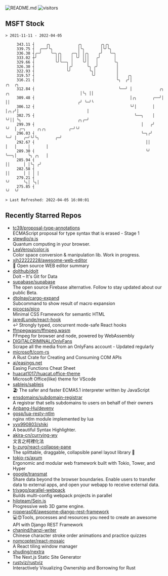 ![README.md](https://github.com/Gerhut/Gerhut/workflows/README.md/badge.svg)
![visitors](https://visitors.vercel.app/Gerhut/Gerhut?token=8cf69d1f6813d272ef062726b6070c9be4ff72038cfe5a7ded7384a8da65d866)

## MSFT Stock

```
> 2021-11-11 - 2022-04-05

     343.11 ┤     ╭╮            ╭╮        ╭╮╭╮                                                                   
     339.75 ┤  ╭──╯╰╮           │╰╮       │╰╯╰╮                                                                  
     336.38 ┤╭─╯    ╰─╮╭╮    ╭─╮│ │╭╮    ╭╯   ╰─╮                                                                
     333.02 ┼╯        │││    │ ╰╯ │││   ╭╯      │                                                                
     329.66 ┤         ╰╯╰──╮ │    ╰╯│   │       ╰╮                                                               
     326.30 ┤              │╭╯      ╰╮ ╭╯        │                                                               
     322.93 ┤              ╰╯        ╰╮│         │                                                               
     319.57 ┤                         ╰╯         │    ╭╮                                                         
     316.21 ┤                                    ╰╮  ╭╯│                                                  ╭╮  ╭╮ 
     312.84 ┤                                     ╰──╯ │            ╭╮   ╭╮                               │╰╮ ││ 
     309.48 ┤                                          │╭╮       ╭──╯│   ││                              ╭╯ ╰─╯╰ 
     306.12 ┤                                          ╰╯│       │   │╭╮╭╯│                              │       
     302.75 ┤                                            ╰──╮    │   ╰╯││ ╰╮                         ╭╮╭─╯       
     299.39 ┤                                               │   ╭╯     ╰╯  │ ╭─╮     ╭╮╭╮          ╭─╯╰╯         
     296.03 ┤                                               ╰─╮╭╯          ╰─╯ │   ╭─╯╰╯╰╮       ╭─╯             
     292.67 ┤                                                 ││               │   │     │       │               
     289.30 ┤                                                 ╰╯               ╰──╮│     ╰╮ ╭╮   │               
     285.94 ┤                                                                     ││      │ │╰╮ ╭╯               
     282.58 ┤                                                                     ││      │ │ │ │                
     279.21 ┤                                                                     ╰╯      ╰╮│ ╰╮│                
     275.85 ┤                                                                              ╰╯  ╰╯                

> Last Refreshed: 2022-04-05 16:00:01
```

## Recently Starred Repos

- [tc39/proposal-type-annotations](https://github.com/tc39/proposal-type-annotations)  
  ECMAScript proposal for type syntax that is erased - Stage 1
- [stewdio/q.js](https://github.com/stewdio/q.js)  
  Quantum computing in your browser.
- [LeaVerou/color.js](https://github.com/LeaVerou/color.js)  
  Color space conversion & manipulation lib. Work in progress.
- [xjh22222228/awesome-web-editor](https://github.com/xjh22222228/awesome-web-editor)  
  🔨  Open source WEB editor summary
- [dolthub/dolt](https://github.com/dolthub/dolt)  
  Dolt – It's Git for Data
- [supabase/supabase](https://github.com/supabase/supabase)  
  The open source Firebase alternative. Follow to stay updated about our public Beta.
- [dtolnay/cargo-expand](https://github.com/dtolnay/cargo-expand)  
  Subcommand to show result of macro expansion
- [picocss/pico](https://github.com/picocss/pico)  
  Minimal CSS Framework for semantic HTML
- [jaredLunde/react-hook](https://github.com/jaredLunde/react-hook)  
  ↩ Strongly typed, concurrent mode-safe React hooks
- [ffmpegwasm/ffmpeg.wasm](https://github.com/ffmpegwasm/ffmpeg.wasm)  
  FFmpeg for browser and node, powered by WebAssembly
- [DIGITALCRIMINAL/OnlyFans](https://github.com/DIGITALCRIMINAL/OnlyFans)  
  Scrape all the media from an OnlyFans account - Updated regularly
- [microsoft/com-rs](https://github.com/microsoft/com-rs)  
  A Rust Crate for Creating and Consuming COM APIs
- [ai/easings.net](https://github.com/ai/easings.net)  
  Easing Functions Cheat Sheet
- [huacat1017/huacat.office-theme](https://github.com/huacat1017/huacat.office-theme)  
  Microsoft Office(like) theme for VScode
- [sablejs/sablejs](https://github.com/sablejs/sablejs)  
  🏖️ The safer and faster ECMA5.1 interpreter written by JavaScript
- [ensdomains/subdomain-registrar](https://github.com/ensdomains/subdomain-registrar)  
  A registrar that sells subdomains to users on behalf of their owners
- [Anbang-Hu/devenv](https://github.com/Anbang-Hu/devenv)  
- [gosp/lua-resty-ntlm](https://github.com/gosp/lua-resty-ntlm)  
  nginx ntlm module implemented by lua
- [yyx990803/shiki](https://github.com/yyx990803/shiki)  
  A beautiful Syntax Highlighter.
- [akira-cn/currying-wy](https://github.com/akira-cn/currying-wy)  
  文言之柯裡化法
- [b-zurg/react-collapse-pane](https://github.com/b-zurg/react-collapse-pane)  
  The splittable, draggable, collapsible panel layout library 🎉
- [tokio-rs/axum](https://github.com/tokio-rs/axum)  
  Ergonomic and modular web framework built with Tokio, Tower, and Hyper
- [google/transmat](https://github.com/google/transmat)  
  Share data beyond the browser boundaries. Enable users to transfer data to external apps, and open your webapp to receive external data.
- [trivago/parallel-webpack](https://github.com/trivago/parallel-webpack)  
  Builds multi-config webpack projects in parallel
- [hiloteam/Sein.js](https://github.com/hiloteam/Sein.js)  
  Progressive web 3D game engine.
- [nioperas06/awesome-django-rest-framework](https://github.com/nioperas06/awesome-django-rest-framework)  
   💻😍Tools, processes and resources you need to create an awesome API with Django REST Framework
- [chanind/hanzi-writer](https://github.com/chanind/hanzi-writer)  
  Chinese character stroke order animations and practice quizzes
- [nomcopter/react-mosaic](https://github.com/nomcopter/react-mosaic)  
  A React tiling window manager
- [shuding/nextra](https://github.com/shuding/nextra)  
  The Next.js Static Site Generator
- [rustviz/rustviz](https://github.com/rustviz/rustviz)  
  Interactively Visualizing Ownership and Borrowing for Rust
